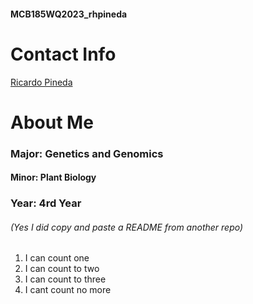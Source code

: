 #### MCB185WQ2023_rhpineda

# Contact Info

[Ricardo Pineda](mailto:rhpineda@ucdavis.edu)  

# About Me

### Major: Genetics and Genomics
#### Minor: Plant Biology
### Year: 4rd Year

###### (Yes I did copy and paste a README from another repo)
1. I can count one
2. I can count to two
3. I can count to three
4. I cant count no more

